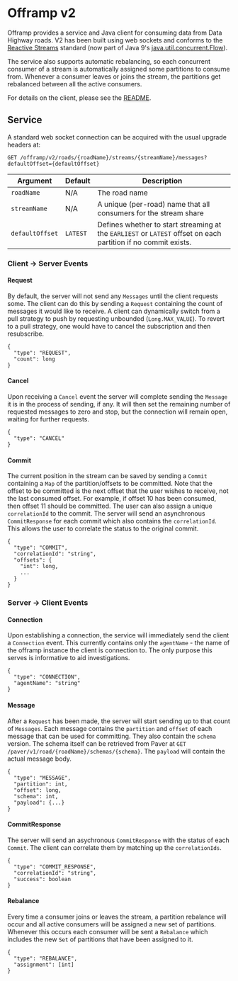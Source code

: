# Offramp v2

Offramp provides a service and Java client for consuming data from Data Highway roads. V2 has been built using web
sockets and conforms to the [Reactive Streams](http://www.reactive-streams.org/) standard (now part of Java 9's
[java.util.concurrent.Flow](https://docs.oracle.com/javase/9/docs/api/java/util/concurrent/Flow.html)).

The service also supports automatic rebalancing, so each concurrent consumer of a stream is automatically assigned some
partitions to consume from. Whenever a consumer leaves or joins the stream, the partitions get rebalanced between all
the active consumers.

For details on the client, please see the [README](../../client/offramp-v2/README.md).

## Service

A standard web socket connection can be acquired with the usual upgrade headers at:

```
GET /offramp/v2/roads/{roadName}/streams/{streamName}/messages?defaultOffset={defaultOffset}
```

| Argument             | Default   | Description 
|---                   |---        |---
| `roadName`           | N/A       | The road name
| `streamName`         | N/A       | A unique (per-road) name that all consumers for the stream share
| `defaultOffset`      | `LATEST`  | Defines whether to start streaming at the `EARLIEST` or `LATEST` offset on each partition if no commit exists.

### Client -> Server Events

#### Request

By default, the server will not send any `Messages` until the client requests some. The client can do this by sending a
`Request` containing the count of messages it would like to receive. A client can dynamically switch from a pull
strategy to push by requesting unbounded (`Long.MAX_VALUE`). To revert to a pull strategy, one would have to cancel the
subscription and then resubscribe.

```
{
  "type": "REQUEST",
  "count": long
}
```

#### Cancel

Upon receiving a `Cancel` event the server will complete sending the `Message` it is in the process of sending, if any.
It will then set the remaining number of requested messages to zero and stop, but the connection will remain open,
waiting for further requests.

```
{
  "type": "CANCEL"
}
```

#### Commit

The current position in the stream can be saved by sending a `Commit` containing a `Map` of the partition/offsets to be
committed. Note that the offset to be committed is the next offset that the user wishes to receive, not the last
consumed offset. For example, if offset 10 has been consumed, then offset 11 should be committed. The user can also
assign a unique `correlationId` to the commit. The server will send an asynchronous `CommitResponse` for each commit
which also contains the `correlationId`. This allows the user to correlate the status to the original commit.

```
{
  "type": "COMMIT",
  "correlationId": "string",
  "offsets": {
    "int": long,
    ...
  }
}
```

### Server -> Client Events

#### Connection

Upon establishing a connection, the service will immediately send the client a `Connection` event. This currently
contains only the `agentName` - the name of the offramp instance the client is connection to. The only purpose this serves
is informative to aid investigations.

```
{
  "type": "CONNECTION",
  "agentName": "string"
}
```

#### Message

After a `Request` has been made, the server will start sending up to that count of `Messages`. Each message contains
the `partition` and `offset` of each message that can be used for committing. They also contain the `schema` version.
The schema itself can be retrieved from Paver at `GET /paver/v1/road/{roadName}/schemas/{schema}`. The `payload` will
contain the actual message body.

```
{
  "type": "MESSAGE",
  "partition": int,
  "offset": long,
  "schema": int,
  "payload": {...}
}
```

#### CommitResponse

The server will send an asychronous `CommitResponse` with the status of each `Commit`. The client can correlate them by
matching up the `correlationIds`.

```
{
  "type": "COMMIT_RESPONSE",
  "correlationId": "string",
  "success": boolean
}
```

#### Rebalance

Every time a consumer joins or leaves the stream, a partition rebalance will occur and all active consumers will be
assigned a new set of partitions. Whenever this occurs each consumer will be sent a `Rebalance` which includes the new
`Set` of partitions that have been assigned to it.

```
{
  "type": "REBALANCE",
  "assignment": [int]
}
```
